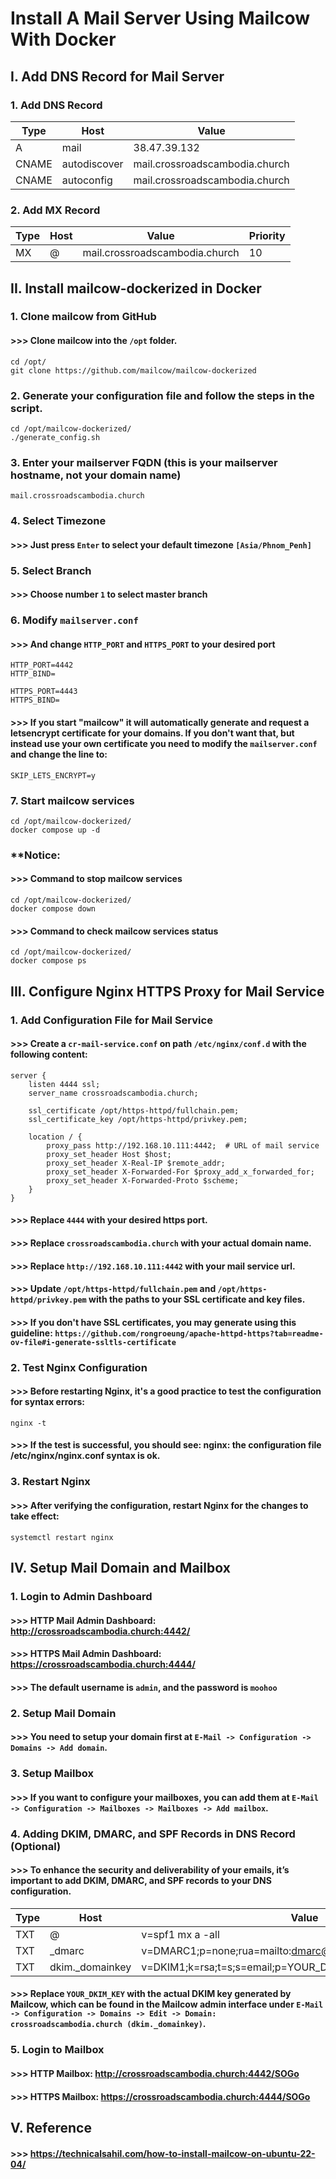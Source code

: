 # Install A Mail Server Using Mailcow With Docker
## I. Add DNS Record for Mail Server
### 1. Add DNS Record

| Type       | Host             | Value                               |
| ---------- | ---------------- | ----------------------------------- |
| A          | mail             | 38.47.39.132                        |
| CNAME      | autodiscover     | mail.crossroadscambodia.church      |
| CNAME      | autoconfig       | mail.crossroadscambodia.church      |

### 2. Add MX Record

| Type    | Host     | Value                               | Priority   |
| ------- | -------- | ----------------------------------- | ---------- |
| MX      | @        | mail.crossroadscambodia.church      | 10         |

## II. Install mailcow-dockerized in Docker
### 1. Clone mailcow from GitHub
#### >>> Clone mailcow into the `/opt` folder.
```
cd /opt/
git clone https://github.com/mailcow/mailcow-dockerized
```

### 2. Generate your configuration file and follow the steps in the script.
```
cd /opt/mailcow-dockerized/
./generate_config.sh
```

### 3. Enter your mailserver FQDN (this is your mailserver hostname, not your domain name)
```
mail.crossroadscambodia.church
```

### 4. Select Timezone 
#### >>> Just press `Enter` to select your default timezone `[Asia/Phnom_Penh]`

### 5. Select Branch
#### >>> Choose number `1` to select master branch 

### 6. Modify `mailserver.conf`
#### >>> And change `HTTP_PORT` and `HTTPS_PORT` to your desired port
```
HTTP_PORT=4442
HTTP_BIND=

HTTPS_PORT=4443
HTTPS_BIND=
```
#### >>> If you start "mailcow" it will automatically generate and request a letsencrypt certificate for your domains. If you don't want that, but instead use your own certificate you need to modify the `mailserver.conf` and change the line to:
```
SKIP_LETS_ENCRYPT=y
```

### 7. Start mailcow services
```
cd /opt/mailcow-dockerized/
docker compose up -d
```

### **Notice:
#### >>> Command to stop mailcow services
```
cd /opt/mailcow-dockerized/
docker compose down
```

#### >>> Command to check mailcow services status
```
cd /opt/mailcow-dockerized/
docker compose ps
```

## III. Configure Nginx HTTPS Proxy for Mail Service
### 1. Add Configuration File for Mail Service
#### >>> Create a `cr-mail-service.conf` on path `/etc/nginx/conf.d` with the following content:
```
server {
    listen 4444 ssl;
    server_name crossroadscambodia.church;

    ssl_certificate /opt/https-httpd/fullchain.pem;
    ssl_certificate_key /opt/https-httpd/privkey.pem;

    location / {
        proxy_pass http://192.168.10.111:4442;  # URL of mail service
        proxy_set_header Host $host;
        proxy_set_header X-Real-IP $remote_addr;
        proxy_set_header X-Forwarded-For $proxy_add_x_forwarded_for;
        proxy_set_header X-Forwarded-Proto $scheme;
    }
}
```
#### >>> Replace `4444` with your desired https port.
#### >>> Replace `crossroadscambodia.church` with your actual domain name.
#### >>> Replace `http://192.168.10.111:4442` with your mail service url.
#### >>> Update `/opt/https-httpd/fullchain.pem` and `/opt/https-httpd/privkey.pem` with the paths to your SSL certificate and key files.
#### >>> If you don't have SSL certificates, you may generate using this guideline: `https://github.com/rongroeung/apache-httpd-https?tab=readme-ov-file#i-generate-ssltls-certificate`

### 2. Test Nginx Configuration
#### >>> Before restarting Nginx, it's a good practice to test the configuration for syntax errors:
```
nginx -t
```
#### >>> If the test is successful, you should see: nginx: the configuration file /etc/nginx/nginx.conf syntax is ok.

### 3. Restart Nginx
#### >>> After verifying the configuration, restart Nginx for the changes to take effect:
```
systemctl restart nginx
```

## IV. Setup Mail Domain and Mailbox
### 1. Login to Admin Dashboard
#### >>> HTTP Mail Admin Dashboard: http://crossroadscambodia.church:4442/
#### >>> HTTPS Mail Admin Dashboard: https://crossroadscambodia.church:4444/
#### >>> The default username is `admin`, and the password is `moohoo`

### 2. Setup Mail Domain
#### >>> You need to setup your domain first at `E-Mail -> Configuration -> Domains -> Add domain`.

### 3. Setup Mailbox
#### >>> If you want to configure your mailboxes, you can add them at `E-Mail -> Configuration -> Mailboxes -> Mailboxes -> Add mailbox`.

### 4. Adding DKIM, DMARC, and SPF Records in DNS Record (Optional)
#### >>> To enhance the security and deliverability of your emails, it’s important to add DKIM, DMARC, and SPF records to your DNS configuration.

| Type    | Host             | Value                                                         |
| ------- | ---------------- | ------------------------------------------------------------- |
| TXT     | @                | v=spf1 mx a -all                                              |
| TXT     | _dmarc           | v=DMARC1;p=none;rua=mailto:dmarc@crossroadscambodia.church;   |
| TXT     | dkim._domainkey  | v=DKIM1;k=rsa;t=s;s=email;p=YOUR_DKIM_KEY                     |

#### >>> Replace `YOUR_DKIM_KEY` with the actual DKIM key generated by Mailcow, which can be found in the Mailcow admin interface under `E-Mail -> Configuration -> Domains -> Edit -> Domain: crossroadscambodia.church (dkim._domainkey)`.

### 5. Login to Mailbox
#### >>> HTTP Mailbox: http://crossroadscambodia.church:4442/SOGo
#### >>> HTTPS Mailbox: https://crossroadscambodia.church:4444/SOGo

## V. Reference
#### >>> https://technicalsahil.com/how-to-install-mailcow-on-ubuntu-22-04/
